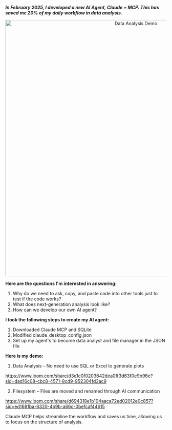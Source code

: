 

***In February 2025, I developed a new AI Agent, Claude + MCP. This has saved me 20% of my daily workflow in data analysis.***

<div align="center">
  
<img src="AI_agent.gif" alt="Data Analysis Demo" width="800">

</div>

**Here are the questions I'm interested in answering:**
1. Why do we need to ask, copy, and paste code into other tools just to test if the code works?
2. What does next-generation analysis look like?
3. How can we develop our own AI agent?

**I took the following steps to create my AI agent:**
1. Downloaded Claude MCP and SQLite
2. Modified claude_desktop_config.json
3. Set up my agent's to become data analyst and file manager in the JSON file

**Here is my demo:**
1. Data Analysis – No need to use SQL or Excel to generate plots

https://www.loom.com/share/d3e1c0f0203642dea0ff3d63f0e9b96e?sid=dad16c08-cbc8-4571-8cd9-952304fd3ac9

2. Filesystem – Files are moved and renamed through AI communication

https://www.loom.com/share/d694318e1b104aaca72ed02012e0c857?sid=ed1681ba-6320-4b9b-a66c-0befcaf44615

Claude MCP helps streamline the workflow and saves us time, allowing us to focus on the structure of analysis.
